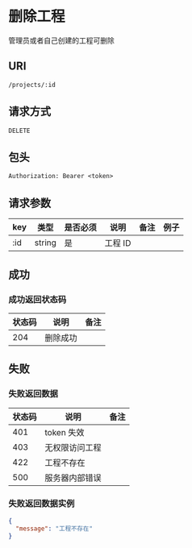 # 删除工程

管理员或者自己创建的工程可删除

## URI

```
/projects/:id
```

## 请求方式

```
DELETE
```

## 包头

```
Authorization: Bearer <token>
```

## 请求参数

| key | 类型 | 是否必须 | 说明 | 备注 | 例子 |
| --- | --- | --- | --- | --- | --- |
| :id | string | 是 | 工程 ID |  |  |

## 成功

### 成功返回状态码

| 状态码 | 说明 | 备注 |
| --- | --- | --- |
| 204 |  删除成功 | |

## 失败

### 失败返回数据

| 状态码 |  说明 | 备注 |
| --- | --- | --- |
| 401 | token 失效 |  |  
| 403 | 无权限访问工程 |  
| 422 | 工程不存在 |  |  
| 500 | 服务器内部错误 |  |  

### 失败返回数据实例

```json
{
  "message": "工程不存在"
}
```
